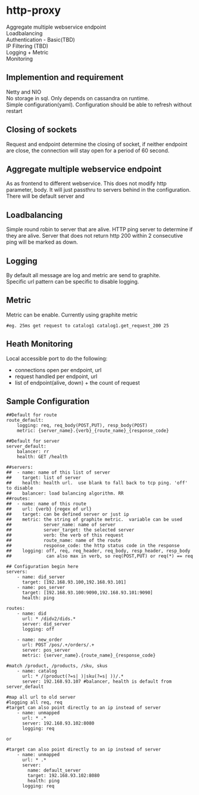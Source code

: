 http-proxy
==========
  Aggregate multiple webservice endpoint  
  Loadbalancing  
  Authentication - Basic(TBD)  
  IP Filtering (TBD)  
  Logging + Metric  
  Monitoring  

## Implemention and requirement
  Netty and NIO  
  No storage in sql. Only depends on cassandra on runtime.  
  Simple configuration(yaml).  Configuration should be able to refresh without restart  

## Closing of sockets
  Request and endpoint determine the closing of socket, if neither endpoint are close, the connection will stay open for a period of 60 second.

## Aggregate multiple webservice endpoint
  As as frontend to different webservice.  This does not modify http parameter, body.  It will just passthru to servers behind in the configuration.  There will be default server and

## Loadbalancing
  Simple round robin to server that are alive.  HTTP ping server to determine if they are alive.  Server that does not return http 200 within 2 consecutive ping will be marked as down.

## Logging
  By default all message are log and metric are send to graphite.  
  Specific url pattern can be specific to disable logging.  

## Metric
Metric can be enable. Currently using graphite metric
```
#eg. 25ms get request to catalog1 catalog1.get_request_200 25
```  
## Heath Monitoring
Local accessible port to do the following:  
- connections open per endpoint, url  
- request handled per endpoint, url  
- list of endpoint(alive, down)  + the count of request


## Sample Configuration
```
##Default for route
route_default:	
	logging: req, req_body(POST,PUT), resp_body(POST)
	metric: {server_name}.{verb}_{route_name}_{response_code}	

##Default for server
server_default:
	balancer: rr
	health: GET /health

##servers:
##	- name: name of this list of server
##	  target: list of server
##	  health: health url.  use blank to fall back to tcp ping. 'off' to disable 
##	  balancer: load balancing algorithm. RR
##routes:	
##	- name: name of this route
##	  url: {verb} {regex of url}
##	  target: can be defined server or just ip
##	  metric: the string of graphite metric.  variable can be used 
##			  server_name: name of server
##			  server_target: the selected server
##			  verb: the verb of this request
##			  route_name: name of the route
##			  response_code: the http status code in the response
##	  logging: off, req, req_header, req_body, resp_header, resp_body
##		       can also max in verb, so req(POST,PUT) or req(*) == req

## Configuration begin here
servers:
	- name: did_server
	  target: [192.168.93.100,192.168.93.101]
	- name: pos_server
	  target: [192.168.93.100:9090,192.168.93.101:9090]
      health: ping

routes:	
	- name: did
	  url: * /didv2/dids.*
	  server: did_server
	  logging: off

	- name: new_order
	  url: POST /pos/.+/orders/.+
	  server: pos_server
	  metric: {server_name}.{route_name}_{response_code}

#match /product, /products, /sku, skus
	- name: catalog
	  url: * /(product(?=s| )|sku(?=s| ))/.*
	  server: 192.168.93.107 #balancer, health is default from server_default

#map all url to old server
#logging all req, req
#target can also point directly to an ip instead of server
	- name: unmapped
	  url: * .*
	  server: 192.168.93.102:8080 	  
	  logging: req

or 

#target can also point directly to an ip instead of server
	- name: unmapped
	  url: * .*
	  server: 
      	name: default_server
      	target: 192.168.93.102:8080
        health: ping
	  logging: req
      
```


